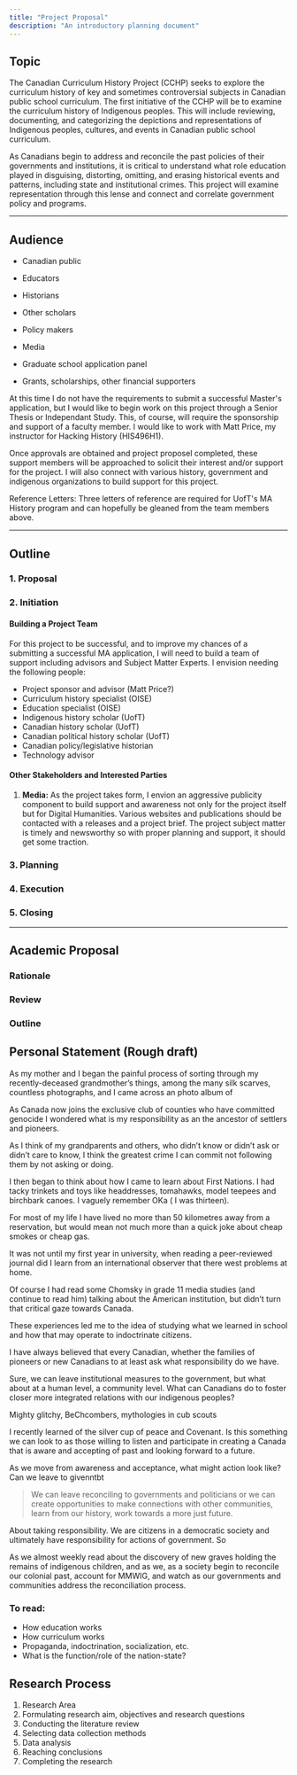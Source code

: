 ```yaml
---
title: "Project Proposal"
description: "An introductory planning document"
---
```

## Topic

The Canadian Curriculum History Project (CCHP) seeks to explore the curriculum history of key and sometimes controversial subjects in Canadian public school curriculum.
The first initiative of the CCHP will be to examine the curriculum history of Indigenous peoples. This will include reviewing, documenting, and categorizing the depictions and representations of Indigenous peoples, cultures, and events in Canadian public school curriculum.

As Canadians begin to address and reconcile the past policies of their governments and institutions, it is critical to understand what role education played in disguising, distorting, omitting, and erasing historical events and patterns, including state and institutional crimes. This project will examine representation through this lense and connect and correlate government policy and programs.
***

## Audience

* Canadian public

* Educators

* Historians

* Other scholars

* Policy makers

* Media

* Graduate school application panel 
* Grants, scholarships, other financial supporters

At this time I do not have the requirements to submit a successful Master's application, but I would like to begin work on this project through a Senior Thesis or Independant Study. This, of course, will require the sponsorship and support of a faculty member. I would like to work with Matt Price, my instructor for Hacking History (HIS496H1).

Once approvals are obtained and project proposel completed, these support members will be approached to solicit their interest and/or support for the project. I will also connect with various history, government and indigenous organizations to build support for this project. 

Reference Letters: Three letters of reference are required for UofT's MA History program and can hopefully be gleaned from the team members above. 
***

## Outline

### 1. Proposal
### 2. Initiation

#### Building a Project Team

For this project to be successful, and to improve my chances of a submitting a successful MA application, I will need to build a team of support including advisors and Subject Matter Experts. I envision needing the following people: 

* Project sponsor and advisor (Matt Price?)
* Curriculum history specialist (OISE)
* Education specialist (OISE)
* Indigenous history scholar (UofT)
* Canadian history scholar (UofT)
* Canadian political history scholar (UofT)
* Canadian policy/legislative historian
* Technology advisor

#### Other Stakeholders and Interested Parties

1. **Media:** As the project takes form, I envion an aggressive publicity component to build support and awareness not only for the project itself but for Digital Humanities. Various websites and publications should be contacted with a releases and a project brief. The project subject matter is timely and newsworthy so with proper planning and support, it should get some traction.


### 3. Planning 
### 4. Execution
### 5. Closing
***

## Academic Proposal
### Rationale
### Review
### Outline

## Personal Statement (Rough draft)

As my mother and I began the painful process of sorting through my recently-deceased grandmother’s things, among the many silk scarves, countless photographs, and I came across an photo album of 

As Canada now joins the exclusive club of counties who have committed genocide I wondered what is my responsibility as an the ancestor of settlers and pioneers.

As I think of my grandparents and others, who didn’t know or didn’t ask or didn’t care to know, I think the greatest crime I can commit not following them by not asking or doing. 

I then began to think about how I came to learn about First Nations. I had tacky trinkets and toys like headdresses, tomahawks, model teepees and birchbark canoes. I vaguely remember OKa ( I was thirteen). 

For most of my life I have lived no more than 50 kilometres away from a reservation, but would mean not much more than a quick joke about cheap smokes or cheap gas. 

It was not until my first year in university, when reading a peer-reviewed journal did I learn from an international observer that there west problems at home. 

Of course I had read some Chomsky in grade 11 media studies (and continue to read him) talking about the American institution, but didn’t turn that critical gaze towards Canada. 

These experiences led me to the idea of studying what we learned in school and how that may operate to indoctrinate citizens. 


I have always believed that every Canadian, whether the families of pioneers or new Canadians to at least ask what responsibility do we have. 

Sure, we can leave institutional measures to the government, but what about at a human level, a community level. What can Canadians do to foster closer more integrated relations with our indigenous peoples?

Mighty glitchy, BeChcombers, mythologies in cub scouts 

I recently learned of the silver cup of peace and Covenant. Is this something we can look to as those willing to listen and participate in creating a Canada that is aware and accepting of past and looking forward to a future. 

As we move from awareness and acceptance, what might action look like? Can we leave to givenntbt 

> We can leave reconciling to governments and politicians or we can create opportunities to make connections with other communities, learn from our history, work towards a more just future. 

About taking responsibility. We are citizens in a democratic society and ultimately have responsibility for actions of government.  So 

As we almost weekly read about the discovery of new graves holding the remains of indigenous children, and as we, as a society begin to reconcile our colonial past, account for MMWIG, and watch as our governments and communities address the reconciliation process. 

### To read:
* How education works 
* How curriculum works
* Propaganda, indoctrination, socialization, etc. 
* What is the function/role of the nation-state?


## Research Process

1. Research Area
2. Formulating research aim, objectives and research questions
3. Conducting the literature review 
4. Selecting data collection methods
5. Data analysis
6. Reaching conclusions
8. Completing the research